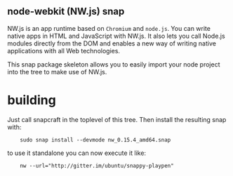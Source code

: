 ## node-webkit (NW.js) snap

NW.js is an app runtime based on `Chromium` and `node.js`. You can
write native apps in HTML and JavaScript with NW.js. It also lets you
call Node.js modules directly from the DOM and enables a new way of writing
native applications with all Web technologies.

This snap package skeleton allows you to easily import your node project into
the tree to make use of NW.js.

# building

Just call snapcraft in the toplevel of this tree.
Then install the resulting snap with:

        sudo snap install --devmode nw_0.15.4_amd64.snap

to use it standalone you can now execute it like:

        nw --url="http://gitter.im/ubuntu/snappy-playpen"

